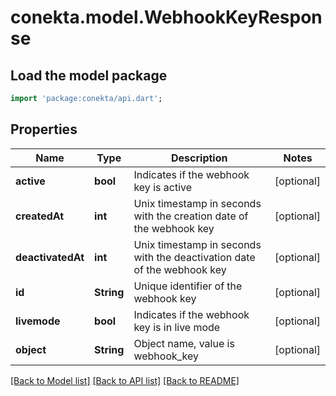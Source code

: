 # conekta.model.WebhookKeyResponse

## Load the model package
```dart
import 'package:conekta/api.dart';
```

## Properties
Name | Type | Description | Notes
------------ | ------------- | ------------- | -------------
**active** | **bool** | Indicates if the webhook key is active | [optional] 
**createdAt** | **int** | Unix timestamp in seconds with the creation date of the webhook key | [optional] 
**deactivatedAt** | **int** | Unix timestamp in seconds with the deactivation date of the webhook key | [optional] 
**id** | **String** | Unique identifier of the webhook key | [optional] 
**livemode** | **bool** | Indicates if the webhook key is in live mode | [optional] 
**object** | **String** | Object name, value is webhook_key | [optional] 

[[Back to Model list]](../README.md#documentation-for-models) [[Back to API list]](../README.md#documentation-for-api-endpoints) [[Back to README]](../README.md)


